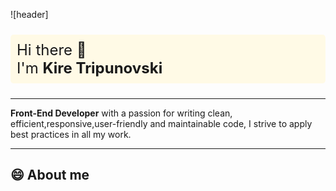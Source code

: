 ![header]<p style="background-color: #fffae6; padding: 10px; border-radius: 5px; font-size: 24px;">
  Hi there 👋 
  <br>
  I'm <strong>Kire Tripunovski</strong>
</p>

---


**Front-End Developer** with a passion for writing clean, efficient,responsive,user-friendly and maintainable code, I strive to apply best
practices in all my work.

---


## 😄 About me
<!--
**KireTripunovski/KireTripunovski** is a ✨ _special_ ✨ repository because its `README.md` (this file) appears on your GitHub profile.

Here are some ideas to get you started:

- 🔭 I’m currently working on ...
- 🌱 I’m currently learning ...
- 👯 I’m looking to collaborate on ...
- 🤔 I’m looking for help with ...
- 💬 Ask me about ...
- 📫 How to reach me: ...
- 😄 Pronouns: ...
- ⚡ Fun fact: ...
-->
